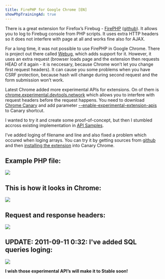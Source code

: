 ```yaml
---
title: FirePHP for Google Chrome [EN]
showPhpTrainingAd: true
---
```


There is a great extension for Firefox’s Firebug - [FirePHP](http://www.firephp.org/) ([github](https://github.com/firephp/firephp)). It allows you to log to Firebug console from PHP scripts. It uses extra HTTP headers so it does not interfere with page at all and works fine also for AJAX.

For a long time, it was not possible to use FirePHP in Google Chrome. There is project out there called [Webug](https://github.com/fedosov/webug), which adds support for it. However, it uses an extra request (browser loads page and the extension then requests HEAD of it again - it is neccesary, because Chrome won’t let you change first request headers). It can cause you some problems when you have CSRF protection, because hash will change during second request and the form submission won’t work.

<!--more-->

Latest Chrome added more experimental APIs for extensions. On of them is [chrome.experimental.devtools.network](http://code.google.com/chrome/extensions/trunk/experimental.devtools.network.html) which allows you to interfere with request headers before the request happens. You need to download [Chrome Canary](https://www.google.com/intl/en/chrome/browser/canary.html) and add parameter [--enable-experimental-extension-apis](http://code.google.com/chrome/extensions/experimental.html#using) to Canary shortcut.

I wanted to try it and create some proof-of-concept, but then I stumbled accross existing implementation in [API Samples](http://code.google.com/chrome/extensions/trunk/samples.html#4efa12eaaa442b6b7c880e7a38ceeb0cff7e8b77).

I’ve added loging of filename and line and also fixed a problem which occured when loging arrays. You can try it by getting sources from [github](https://github.com/mhujer/chrome-firephp) and then [installing the extension](http://code.google.com/chrome/extensions/getstarted.html#load-ext) into Canary Chrome.

Example PHP file:
-----------------
[![](/data/2011/2011-09-10-firephp-for-google-chrome/code.png)](https://gist.github.com/mhujer/1208179)

This is how it looks in Chrome:
-------------------------------
![](/data/2011/2011-09-10-firephp-for-google-chrome/console_log.png)


Request and response headers:
-----------------------------
![](/data/2011/2011-09-10-firephp-for-google-chrome/log_headers.png)

UPDATE: 2011-09-11 0:32: I've added SQL queries loging:
-------------------------------------------------------
![](/data/2011/2011-09-10-firephp-for-google-chrome/sql-queries-loging.png)


**I wish those experimental API’s will make it to Stable soon!**
